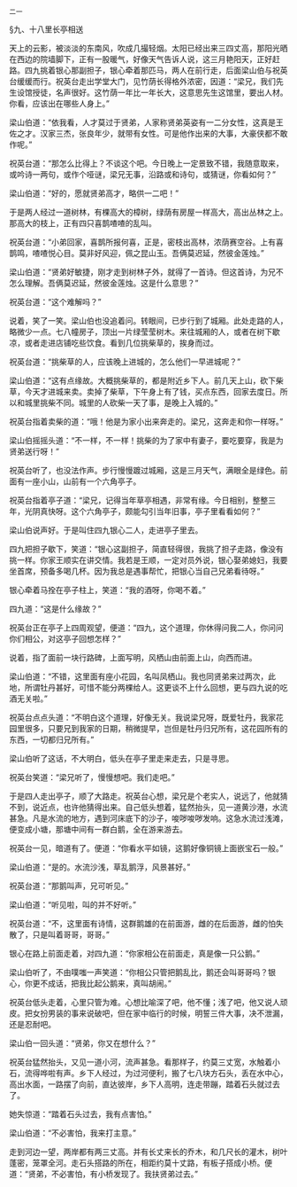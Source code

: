     二一 

   §九、十八里长亭相送

   天上的云影，被淡淡的东南风，吹成几撮轻烟。太阳已经出来三四丈高，那阳光晒在西边的院墙脚下，正有一股暖气，好像天气告诉人说，这三月艳阳天，正好赶路。四九挑着银心那副担子，银心牵着那匹马，两人在前行走，后面梁山伯与祝英台缓缓而行。祝英台走出学堂大门，见竹荫长得格外浓密，因道：“梁兄，我们先生设馆授徒，名声很好。这竹荫一年比一年长大，这意思先生这馆里，要出人材。你看，应该出在哪些人身上。”

   梁山伯道：“依我看，人才莫过于贤弟，人家称贤弟英姿有一二分女性，这真是王佐之才。汉家三杰，张良年少，就带有女性。可是他作出来的大事，大豪侠都不敢作呢。”

   祝英台道：“那怎么比得上？不谈这个吧。今日晚上一定景致不错，我随意取来，或吟诗一两句，或作个哑谜，梁兄无事，沿路或和诗句，或猜谜，你看如何？”

   梁山伯道：“好的，愿就贤弟高才，略供一二吧！”

   于是两人经过一道树林，有棵高大的樟树，绿荫有房屋一样高大，高出丛林之上。那高大的枝上，正有四只喜鹊喳喳的乱叫。

   祝英台道：“小弟回家，喜鹊所报何喜，正是，密枝出高林，浓荫赛空谷。上有喜鹊鸣，喳喳悦心目。莫非好风迎，佩之昆山玉。吾俩莫迟延，然彼金莲烛。”

   梁山伯道：“贤弟好敏捷，刚才走到树林子外，就得了一首诗。但这首诗，为兄不怎么理解。吾俩莫迟延，然彼金莲烛。这是什么意思？”

   祝英台道：“这个难解吗？”

   说着，笑了一笑。梁山伯也没追着问。转眼间，已步行到了城厢。此处走路的人，略微少一点。七八幢房子，顶出一片绿莹莹树木。来往城厢的人，或者在树下歇凉，或者走进店铺吃些饮食。看到几位挑柴草的，挨身而过。

   祝英台道：“挑柴草的人，应该晚上进城的，怎么他们一早进城呢？”

   梁山伯道：“这有点缘故。大概挑柴草的，都是附近乡下人。前几天上山，砍下柴草，今天才进城来卖。卖掉了柴草，下午身上有了钱，买点东西，回家去度日。所以和城里挑柴不同。城里的人砍柴一天了事，是晚上入城的。”

   祝英台指着卖柴的道：“哦！他是为家小出来奔走的。梁兄，这奔走和你一样呀。”

   梁山伯摇摇头道：“不一样，不一样！挑柴的为了家中有妻子，要吃要穿，我是为贤弟送行呀！”

   祝英台听了，也没法作声。步行慢慢踱过城厢，这是三月天气，满眼全是绿色。前面有一座小山，山前有一个六角亭子。

   祝英台指着亭子道：“梁兄，记得当年草亭相遇，非常有缘。今日相别，整整三年，光阴真快呀。这个六角亭子，颇能勾引当年旧事，亭子里看看如何？”

   梁山伯说声好。于是叫住四九银心二人，走进亭子里去。

   四九把担子歇下，笑道：“银心这副担子，简直轻得很，我挑了担子走路，像没有挑一样。你家王顺实在讲交情。我若是王顺，一定对员外说，银心娶弟媳妇，我要坐首席，预备多喝几杯。因为我总是遇事帮忙，把银心当自己兄弟看待呀。”

   银心牵着马拴在亭子柱上，笑道：“我的酒呀，你喝不着。”

   四九道：“这是什么缘故？”

   祝英台正在亭子上四周观望，便道：“四九，这个道理，你休得问我二人，你问问你们相公，对这亭子回想怎样？”

   说着，指了面前一块行路碑，上面写明，风栖山由前面上山，向西而进。

   梁山伯道：“不错，这里面有座小花园，名叫凤栖山。我也同贤弟来过两次，此地，所谓牡丹甚好，可惜不能分两棵给人。这更谈不上什么回想，更与四九说的吃酒无关啦。”

   祝英台点点头道：“不明白这个道理，好像无关。我说梁兄呀，既爱牡丹，我家花园里很多，只要兄到我家的日期，稍微提早，岂但是牡丹归兄所有，这花园所有的东西，一切都归兄所有。”

   梁山伯听了这话，不大明白，低头在亭子里走来走去，只是寻思。

   祝英台笑道：“梁兄听了，慢慢想吧。我们走吧。”

   于是四人走出亭子，顺了大路走。祝英台心想，梁兄是个老实人，说远了，他就猜不到，说近点，也许他猜得出来。自己低头想着，猛然抬头，见一道黄沙港，水流甚急。凡是水流的地方，遇到河床底下的沙子，唆哕唆哕发响。这急水流过浅滩，便变成小塘，那塘中间有一群白鹅，全在游来游去。

   祝英台一见，暗道有了。便道：“你看水平如镜，这鹅好像铜镜上面嵌宝石一般。”

   梁山伯道：“是的。水流沙浅，草乱鹅浮，风景甚好。”

   祝英台道：“那鹅叫声，兄可听见。”

   梁山伯道：“听见啦，叫的并不好听。”

   祝英台道：“不，这里面有诗情，这群鹅雄的在前面游，雌的在后面游，雌的怕失散了，只是叫着哥哥，哥哥。”

   银心在路上前面走着，对四九道：“你家相公在前面走，真是像一只公鹅。”

   梁山伯听了，不由噗嗤一声笑道：“你相公只管把鹅乱比，鹅还会叫哥哥吗？银心，你更不成话，把我比起公鹅来，真叫胡闹。”

   祝英台低头走着，心里只管为难。心想比喻深了吧，他不懂；浅了吧，他又说人顽皮。把女扮男装的事来说破吧，但在家中临行的时候，明誓三件大事，决不泄漏，还是忍耐吧。

   梁山伯一回头道：“贤弟，你又在想什么？”

   祝英台猛然抬头，又见一道小河，流声甚急。看那样子，约莫三丈宽，水触着小石，流得哗啦有声。乡下人经过，为过河便利，搬了七八块方石头，丢在水中心，高出水面，一路摆了向前，直达彼岸，乡下人高明，连走带蹦，踏着石头就过去了。

   她失惊道：“踏着石头过去，我有点害怕。”

   梁山伯道：“不必害怕，我来打主意。”

   走到河边一望，两岸都有两三丈高。并有长丈来长的乔木，和几尺长的灌木，树叶蓬密，笼罩全河。走石头搭路的所在，相距约莫十丈路，有板子搭成小桥。便道：“贤弟，不必害怕，有小桥发现了。我扶贤弟过去。”

